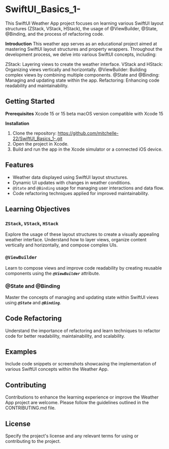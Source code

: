 # SwiftUI_Basics_1-


This SwiftUI Weather App project focuses on learning various SwiftUI layout structures (ZStack, VStack, HStack), the usage of @ViewBuilder, @State, @Binding, and the process of refactoring code.

**Introduction**
This weather app serves as an educational project aimed at mastering SwiftUI layout structures and property wrappers. Throughout the development process, we delve into various SwiftUI concepts, including:

ZStack: Layering views to create the weather interface.
VStack and HStack: Organizing views vertically and horizontally.
@ViewBuilder: Building complex views by combining multiple components.
@State and @Binding: Managing and updating state within the app.
Refactoring: Enhancing code readability and maintainability.

## Getting Started
**Prerequisites**
Xcode 15 or 15 beta
macOS version compatible with Xcode 15

**Installation**
1. Clone the repository:
https://github.com/mitchelle-22/SwiftUI_Basics_1-.git
2. Open the project in Xcode.
3. Build and run the app in the Xcode simulator or a connected iOS device.



## Features

- Weather data displayed using SwiftUI layout structures.
- Dynamic UI updates with changes in weather conditions.
- `@State` and `@Binding` usage for managing user interactions and data flow.
- Code refactoring techniques applied for improved maintainability.

## Learning Objectives
### `ZStack`, `VStack`, `HStack`
Explore the usage of these layout structures to create a visually appealing weather interface. Understand how to layer views, organize content vertically and horizontally, and compose complex UIs.

### `@ViewBuilder`
Learn to compose views and improve code readability by creating reusable components using the ***`@ViewBuilder`*** attribute.

### @State and @Binding
Master the concepts of managing and updating state within SwiftUI views using ***`@State`*** and ***`@Binding`***.

## Code Refactoring
Understand the importance of refactoring and learn techniques to refactor code for better readability, maintainability, and scalability.

## Examples
Include code snippets or screenshots showcasing the implementation of various SwiftUI concepts within the Weather App.

## Contributing
Contributions to enhance the learning experience or improve the Weather App project are welcome. Please follow the guidelines outlined in the CONTRIBUTING.md file.

## License
Specify the project's license and any relevant terms for using or contributing to the project.


